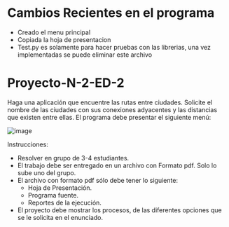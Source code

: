 # Cambios Recientes en el programa
- Creado el menu principal
- Copiada la hoja de presentacion
- Test.py es solamente para hacer pruebas con las librerias, una vez implementadas se puede eliminar este archivo

# Proyecto-N-2-ED-2
<p>Haga una aplicación que encuentre las rutas entre ciudades. Solicite el nombre de las
ciudades con sus conexiones adyacentes y las distancias que existen entre ellas. El
programa debe presentar el siguiente menú: </p>

![image](https://user-images.githubusercontent.com/75098146/196823070-8c688970-15bf-476f-8c96-45d3958457b7.png)

Instrucciones:
- Resolver en grupo de 3-4 estudiantes.
- El trabajo debe ser entregado en un archivo con Formato pdf. Solo lo sube uno del grupo.
- El archivo con formato pdf sólo debe tener lo siguiente:
    - Hoja de Presentación.
    - Programa fuente.
    - Reportes de la ejecución.
 - El proyecto debe mostrar los procesos, de las diferentes opciones que se le solicita en el enunciado. 
